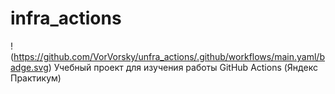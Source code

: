 # infra_actions
!(https://github.com/VorVorsky/unfra_actions/.github/workflows/main.yaml/badge.svg)
Учебный проект для изучения работы GitHub Actions (Яндекс Практикум)
